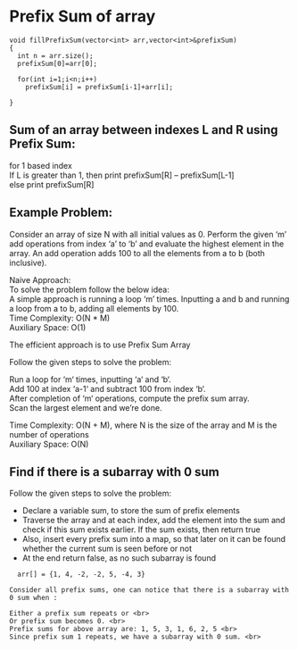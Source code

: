 # Prefix Sum of array
  
    void fillPrefixSum(vector<int> arr,vector<int>&prefixSum)
    {
      int n = arr.size();
      prefixSum[0]=arr[0];
      
      for(int i=1;i<n;i++)
        prefixSum[i] = prefixSum[i-1]+arr[i];
      
    }

 ## Sum of an array between indexes L and R using Prefix Sum:

 for 1 based index <br>
 If L is greater than 1, then print prefixSum[R] – prefixSum[L-1] <br>
 else print prefixSum[R] <br>

## Example Problem: 

Consider an array of size N with all initial values as 0. Perform the given ‘m’ add operations 
from index ‘a’ to ‘b’ and evaluate the highest element in the array. An add operation adds 100 
to all the elements from a to b (both inclusive). 

Naive Approach:  <br>
To solve the problem follow the below idea: <br>
A simple approach is running a loop ‘m’ times. Inputting a and b and running a loop from a to b, adding all elements by 100. <br>
Time Complexity: O(N * M) <br>
Auxiliary Space: O(1) <br>

The efficient approach is to use Prefix Sum Array <br>

Follow the given steps to solve the problem: <br>

Run a loop for ‘m‘ times, inputting ‘a‘ and ‘b‘. <br>
Add 100 at index ‘a-1‘ and subtract 100 from index ‘b‘. <br>
After completion of ‘m‘ operations, compute the prefix sum array. <br>
Scan the largest element and we’re done. <br>

Time Complexity: O(N + M), where N is the size of the array and M is the number of operations <br>
Auxiliary Space: O(N) <br>

## Find if there is a subarray with 0 sum

  Follow the given steps to solve the problem:

- Declare a variable sum, to store the sum of prefix elements <br>
- Traverse the array and at each index, add the element into the sum and check if this sum exists earlier. If the sum exists, then return true <br>
- Also, insert every prefix sum into a map, so that later on it can be found whether the current sum is seen before or not <br>
- At the end return false, as no such subarray is found <br>

```
  arr[] = {1, 4, -2, -2, 5, -4, 3}

Consider all prefix sums, one can notice that there is a subarray with 0 sum when :

Either a prefix sum repeats or <br>
Or prefix sum becomes 0. <br>
Prefix sums for above array are: 1, 5, 3, 1, 6, 2, 5 <br>
Since prefix sum 1 repeats, we have a subarray with 0 sum. <br>
```
